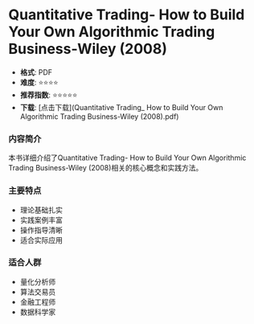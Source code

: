 # Quantitative Trading- How to Build Your Own Algorithmic Trading Business-Wiley (2008)

- **格式**: PDF
- **难度**: ⭐⭐⭐⭐
- **推荐指数**: ⭐⭐⭐⭐⭐
- **下载**: [点击下载](Quantitative Trading_ How to Build Your Own Algorithmic Trading Business-Wiley (2008).pdf)

### 内容简介
本书详细介绍了Quantitative Trading- How to Build Your Own Algorithmic Trading Business-Wiley (2008)相关的核心概念和实践方法。

### 主要特点
- 理论基础扎实
- 实践案例丰富
- 操作指导清晰
- 适合实际应用

### 适合人群
- 量化分析师
- 算法交易员
- 金融工程师
- 数据科学家
